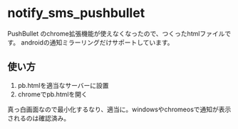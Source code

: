 # notify_sms_pushbullet

PushBullet のchrome拡張機能が使えなくなったので、つくったhtmlファイルです。
androidの通知ミラーリングだけサポートしています。

## 使い方
1. pb.htmlを適当なサーバーに設置
2. chromeでpb.htmlを開く

真っ白画面なので最小化するなり、適当に。windowsやchromeosで通知が表示されるのは確認済み。
